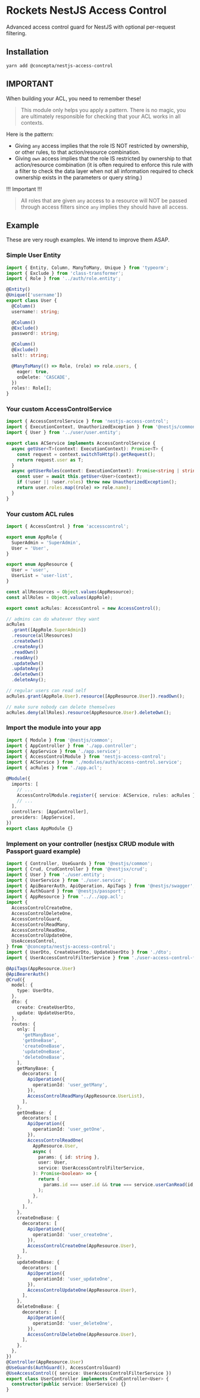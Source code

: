 # Rockets NestJS Access Control

Advanced access control guard for NestJS with optional per-request filtering.

## Installation

`yarn add @concepta/nestjs-access-control`

## IMPORTANT

When building your ACL, you need to remember these!

> This module only helps you apply a pattern. There is no magic, you are ultimately responsible for
> checking that your ACL works in all contexts.

Here is the pattern:

*   Giving `any` access implies that the role IS NOT restricted by ownership, or other rules, to that action/resource combination.
*   Giving `own` access implies that the role IS restricted by ownership to that action/resource combination
    (it is often required to enforce this rule with a filter to check the data layer when not all information required to
    check ownership exists in the parameters or query string.)

!!! Important !!!

> All roles that are given `any` access to a resource will NOT be passed through access filters since `any` implies they should have all access.

## Example

These are very rough examples. We intend to improve them ASAP.

### Simple User Entity

```typescript
import { Entity, Column, ManyToMany, Unique } from 'typeorm';
import { Exclude } from 'class-transformer';
import { Role } from '../auth/role.entity';

@Entity()
@Unique(['username'])
export class User {
  @Column()
  username!: string;

  @Column()
  @Exclude()
  password!: string;

  @Column()
  @Exclude()
  salt!: string;

  @ManyToMany(() => Role, (role) => role.users, {
    eager: true,
    onDelete: 'CASCADE',
  })
  roles!: Role[];
}
```

### Your custom AccessControlService

```typescript
import { AccessControlService } from 'nestjs-access-control';
import { ExecutionContext, UnauthorizedException } from '@nestjs/common';
import { User } from '../user/user.entity';

export class ACService implements AccessControlService {
  async getUser<T>(context: ExecutionContext): Promise<T> {
    const request = context.switchToHttp().getRequest();
    return request.user as T;
  }
  async getUserRoles(context: ExecutionContext): Promise<string | string[]> {
    const user = await this.getUser<User>(context);
    if (!user || !user.roles) throw new UnauthorizedException();
    return user.roles.map((role) => role.name);
  }
}
```

### Your custom ACL rules

```typescript
import { AccessControl } from 'accesscontrol';

export enum AppRole {
  SuperAdmin = 'SuperAdmin',
  User = 'User',
}

export enum AppResource {
  User = 'user',
  UserList = 'user-list',
}

const allResources = Object.values(AppResource);
const allRoles = Object.values(AppRole);

export const acRules: AccessControl = new AccessControl();

// admins can do whatever they want
acRules
  .grant([AppRole.SuperAdmin])
  .resource(allResources)
  .createOwn()
  .createAny()
  .readOwn()
  .readAny()
  .updateOwn()
  .updateAny()
  .deleteOwn()
  .deleteAny();

// regular users can read self
acRules.grant(AppRole.User).resource([AppResource.User]).readOwn();

// make sure nobody can delete themselves
acRules.deny(allRoles).resource(AppResource.User).deleteOwn();
```

### Import the module into your app

```typescript
import { Module } from '@nestjs/common';
import { AppController } from './app.controller';
import { AppService } from './app.service';
import { AccessControlModule } from 'nestjs-access-control';
import { ACService } from './modules/auth/access-control.service';
import { acRules } from './app.acl';

@Module({
  imports: [
    // ...
    AccessControlModule.register({ service: ACService, rules: acRules }),
    // ...
  ],
  controllers: [AppController],
  providers: [AppService],
})
export class AppModule {}
```

### Implement on your controller (nestjsx CRUD module with Passport guard example)

```typescript
import { Controller, UseGuards } from '@nestjs/common';
import { Crud, CrudController } from '@nestjsx/crud';
import { User } from './user.entity';
import { UserService } from './user.service';
import { ApiBearerAuth, ApiOperation, ApiTags } from '@nestjs/swagger';
import { AuthGuard } from '@nestjs/passport';
import { AppResource } from '../../app.acl';
import {
  AccessControlCreateOne,
  AccessControlDeleteOne,
  AccessControlGuard,
  AccessControlReadMany,
  AccessControlReadOne,
  AccessControlUpdateOne,
  UseAccessControl,
} from '@concepta/nestjs-access-control';
import { UserDto, CreateUserDto, UpdateUserDto } from './dto';
import { UserAccessControlFilterService } from './user-access-control-filter.service';

@ApiTags(AppResource.User)
@ApiBearerAuth()
@Crud({
  model: {
    type: UserDto,
  },
  dto: {
    create: CreateUserDto,
    update: UpdateUserDto,
  },
  routes: {
    only: [
      'getManyBase',
      'getOneBase',
      'createOneBase',
      'updateOneBase',
      'deleteOneBase',
    ],
    getManyBase: {
      decorators: [
        ApiOperation({
          operationId: 'user_getMany',
        }),
        AccessControlReadMany(AppResource.UserList),
      ],
    },
    getOneBase: {
      decorators: [
        ApiOperation({
          operationId: 'user_getOne',
        }),
        AccessControlReadOne(
          AppResource.User,
          async (
            params: { id: string },
            user: User,
            service: UserAccessControlFilterService,
          ): Promise<boolean> => {
            return (
              params.id === user.id && true === service.userCanRead(id, user)
            );
          },
        ),
      ],
    },
    createOneBase: {
      decorators: [
        ApiOperation({
          operationId: 'user_createOne',
        }),
        AccessControlCreateOne(AppResource.User),
      ],
    },
    updateOneBase: {
      decorators: [
        ApiOperation({
          operationId: 'user_updateOne',
        }),
        AccessControlUpdateOne(AppResource.User),
      ],
    },
    deleteOneBase: {
      decorators: [
        ApiOperation({
          operationId: 'user_deleteOne',
        }),
        AccessControlDeleteOne(AppResource.User),
      ],
    },
  },
})
@Controller(AppResource.User)
@UseGuards(AuthGuard(), AccessControlGuard)
@UseAccessControl({ service: UserAccessControlFilterService })
export class UserController implements CrudController<User> {
  constructor(public service: UserService) {}
}
```
